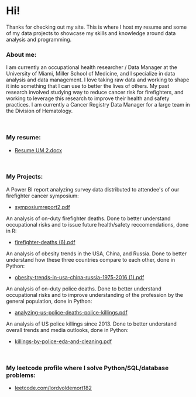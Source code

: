 # Hi!

Thanks for checking out my site. This is where I host my resume and some of my data projects to showcase my skills and knowledge around data analysis and programming.


### About me:
I am currently an occupational health researcher / Data Manager at the University of Miami, Miller School of Medicine, and I specialize in data analysis and data management. I love taking raw data and working to shape it into something that I can use to better the lives of others. My past research involved studying way to reduce cancer risk for firefighters, and working to leverage this research to improve their health and safety practices. I am currently a Cancer Registry Data Manager for a large team in the Division of Hematology.

<br>

### My resume:
- [Resume UM 2.docx](https://github.com/astewart182/astewart182.github.io/files/15503912/Resume.UM.2.docx)

<br>

### My Projects:

A Power BI report analyzing survey data distributed to attendee's of our firefighter cancer symposium:
- [symposiumreport2.pdf](https://github.com/astewart182/astewart182.github.io/files/14894645/symposiumreport2.pdf)

An analysis of on-duty firefighter deaths. Done to better understand occupational risks and to issue future health/safety reccomendations, done in R:
- [firefighter-deaths (6).pdf](https://github.com/astewart182/astewart182.github.io/files/14934849/firefighter-deaths.6.pdf)

An analysis of obesity trends in the USA, China, and Russia. Done to better understand how these three countries compare to each other, done in Python:
- [obesity-trends-in-usa-china-russia-1975-2016 (1).pdf](https://github.com/astewart182/astewart182.github.io/files/15503838/obesity-trends-in-usa-china-russia-1975-2016.1.pdf)

An analysis of on-duty police deaths. Done to better understand occupational risks and to improve understanding of the profession by the general population, done in Python:
- [analyzing-us-police-deaths-police-killings.pdf](https://github.com/astewart182/astewart182.github.io/files/15503841/analyzing-us-police-deaths-police-killings.pdf)

An analysis of US police killings since 2013. Done to better understand overall trends and media outlooks, done in Python:
- [killings-by-police-eda-and-cleaning.pdf](https://github.com/astewart182/astewart182.github.io/files/15504322/killings-by-police-eda-and-cleaning.pdf)


<br>

### My leetcode profile where I solve Python/SQL/database problems:
- [leetcode.com/lordvoldemort182](https://leetcode.com/lordvoldemort182/)


